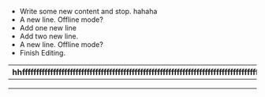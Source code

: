 - Write some new content and stop. hahaha 
- A new line. Offline mode?
- Add one new line
- Add two new line. 
- A new line. Offline mode? 
- Finish Editing. 


| hhfffffffffffffffffffffffffffffffffffffffffffffffffffffffffffffffffffffffffffffffffffffffffffffffffffffffffffffffffffffffffffffffffffffffffffffffffffffffffffffffffff | dddddddddddddddddddddddddddddd |     |     |     |     |     |     |     |     |     |     |
| --------------------------------------------------------------------------------------------------------------------------------------------------------------------- | ------------------------------ | --- | --- | --- | --- | --- | --- | --- | --- | --- | --- |
|                                                                                                                                                                       |                                |     |     |     |     |     |     |     |     |     |     |
|                                                                                                                                                                       |                                |     |     |     |     |     |     |     |     |     |     |
|                                                                                                                                                                       |                                |     |     |     |     |     |     |     |     |     |     |

